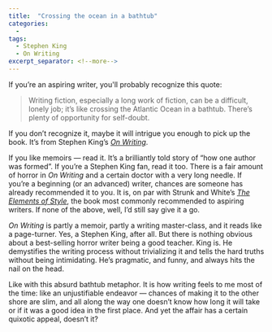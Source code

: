 ```yaml
---
title:  "Crossing the ocean in a bathtub"
categories:
  -
tags:
  - Stephen King
  - On Writing
excerpt_separator: <!--more-->
---
```

If you’re an aspiring writer, you'll probably recognize this quote:<!--more-->

> Writing fiction, especially a long work of fiction, can be a difficult, lonely job; it’s like crossing the Atlantic Ocean in a bathtub. There’s plenty of opportunity for self-doubt.

If you don’t recognize it, maybe it will intrigue you enough to pick up the book. It’s from Stephen King’s *[On Writing](http://amzn.to/2bz1Wgl)*.

If you like memoirs — read it. It’s a brilliantly told story of “how one author was formed”. If you’re a Stephen King fan, read it too. There is a fair amount of horror in *On Writing* and a certain doctor with a very long needle. If you’re a beginning (or an advanced) writer, chances are someone has already recommended it to you. It is, on par with Strunk and White’s *[The Elements of Style](http://amzn.to/2bicuCI)*, the book most commonly recommended to aspiring writers. If none of the above, well, I’d still say give it a go.

*On Writing* is partly a memoir, partly a writing master-class, and it reads like a page-turner. Yes, a Stephen King, after all. But there is nothing obvious about a best-selling horror writer being a good teacher. King is. He demystifies the writing process without trivializing it and tells the hard truths without being intimidating. He’s pragmatic, and funny, and always hits the nail on the head.

Like with this absurd bathtub metaphor. It is how writing feels to me most of the time: like an unjustifiable endeavor — chances of making it to the other shore are slim, and all along the way one doesn’t know how long it will take or if it was a good idea in the first place.
And yet the affair has a certain quixotic appeal, doesn’t it?
